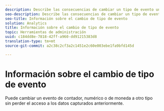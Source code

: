 ```yaml
---
description: Describe las consecuencias de cambiar un tipo de evento una vez que los datos se han recopilado.
seo-description: Describe las consecuencias de cambiar un tipo de evento una vez que los datos se han recopilado.
seo-title: Información sobre el cambio de tipo de evento
solution: Analytics
title: Información sobre el cambio de tipo de evento
topic: Herramientas de administración
uuid: c184dd8e-7818-42ff-a960-dd91215383d8
translation-type: tm+mt
source-git-commit: a2c38c2cf3a2c1451e2c60e003ebe1fa9bfd145d

---
```



# Información sobre el cambio de tipo de evento

Puede cambiar un evento de contador, numérico o de moneda a otro tipo sin perder el acceso a los datos capturados anteriormente.
